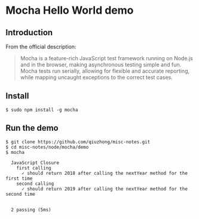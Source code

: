 # Mocha Hello World demo
## Introduction
From the official description:
> Mocha is a feature-rich JavaScript test framework running on Node.js and in the browser, making asynchronous testing simple and fun. Mocha tests run serially, allowing for flexible and accurate reporting, while mapping uncaught exceptions to the correct test cases.

## Install
```
$ sudo npm install -g mocha
```

## Run the demo
```
$ git clone https://github.com/qiuzhong/misc-notes.git
$ cd misc-notes/node/mocha/demo
$ mocha

  JavaScript Closure
    first calling
      ✓ should return 2018 after calling the nextYear method for the first time
    second calling
      ✓ should return 2019 after calling the nextYear method for the second time


  2 passing (5ms)

```